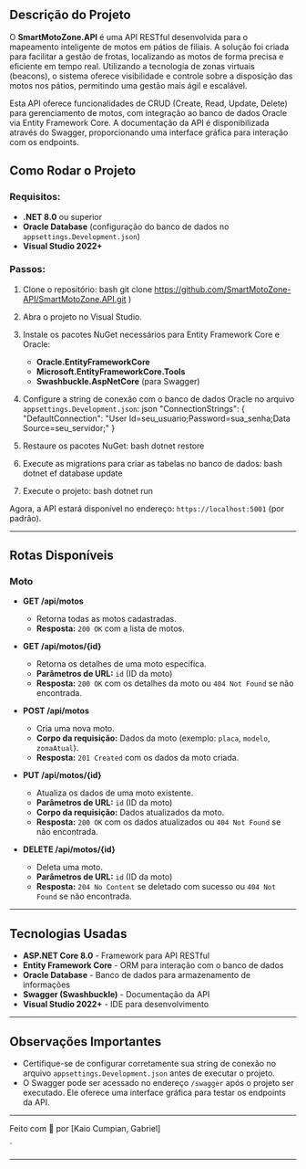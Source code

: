 ## Descrição do Projeto

O **SmartMotoZone.API** é uma API RESTful desenvolvida para o mapeamento inteligente de motos em pátios de filiais. A solução foi criada para facilitar a gestão de frotas, localizando as motos de forma precisa e eficiente em tempo real. Utilizando a tecnologia de zonas virtuais (beacons), o sistema oferece visibilidade e controle sobre a disposição das motos nos pátios, permitindo uma gestão mais ágil e escalável.

Esta API oferece funcionalidades de CRUD (Create, Read, Update, Delete) para gerenciamento de motos, com integração ao banco de dados Oracle via Entity Framework Core. A documentação da API é disponibilizada através do Swagger, proporcionando uma interface gráfica para interação com os endpoints.

## Como Rodar o Projeto

### Requisitos:
- **.NET 8.0** ou superior
- **Oracle Database** (configuração do banco de dados no `appsettings.Development.json`)
- **Visual Studio 2022+**

### Passos:
1. Clone o repositório:
    bash
    git clone https://github.com/SmartMotoZone-API/SmartMotoZone.API.git
)
    
2. Abra o projeto no Visual Studio.
3. Instale os pacotes NuGet necessários para Entity Framework Core e Oracle:
    - **Oracle.EntityFrameworkCore**
    - **Microsoft.EntityFrameworkCore.Tools**
    - **Swashbuckle.AspNetCore** (para Swagger)
4. Configure a string de conexão com o banco de dados Oracle no arquivo `appsettings.Development.json`:
    json
    "ConnectionStrings": {
      "DefaultConnection": "User Id=seu_usuario;Password=sua_senha;Data Source=seu_servidor;"
    }
    
5. Restaure os pacotes NuGet:
    bash
    dotnet restore
    
6. Execute as migrations para criar as tabelas no banco de dados:
    bash
    dotnet ef database update
    
7. Execute o projeto:
    bash
    dotnet run
    

Agora, a API estará disponível no endereço: `https://localhost:5001` (por padrão).

---

## Rotas Disponíveis

### Moto

- **GET /api/motos**
  - Retorna todas as motos cadastradas.
  - **Resposta:** `200 OK` com a lista de motos.
  
- **GET /api/motos/{id}**
  - Retorna os detalhes de uma moto específica.
  - **Parâmetros de URL:** `id` (ID da moto)
  - **Resposta:** `200 OK` com os detalhes da moto ou `404 Not Found` se não encontrada.

- **POST /api/motos**
  - Cria uma nova moto.
  - **Corpo da requisição:** Dados da moto (exemplo: `placa`, `modelo`, `zonaAtual`).
  - **Resposta:** `201 Created` com os dados da moto criada.

- **PUT /api/motos/{id}**
  - Atualiza os dados de uma moto existente.
  - **Parâmetros de URL:** `id` (ID da moto)
  - **Corpo da requisição:** Dados atualizados da moto.
  - **Resposta:** `200 OK` com os dados atualizados ou `404 Not Found` se não encontrada.

- **DELETE /api/motos/{id}**
  - Deleta uma moto.
  - **Parâmetros de URL:** `id` (ID da moto)
  - **Resposta:** `204 No Content` se deletado com sucesso ou `404 Not Found` se não encontrada.

---

## Tecnologias Usadas

- **ASP.NET Core 8.0** - Framework para API RESTful
- **Entity Framework Core** - ORM para interação com o banco de dados
- **Oracle Database** - Banco de dados para armazenamento de informações
- **Swagger (Swashbuckle)** - Documentação da API
- **Visual Studio 2022+** - IDE para desenvolvimento

---

## Observações Importantes

- Certifique-se de configurar corretamente sua string de conexão no arquivo `appsettings.Development.json` antes de executar o projeto.
- O Swagger pode ser acessado no endereço `/swagger` após o projeto ser executado. Ele oferece uma interface gráfica para testar os endpoints da API.

---

Feito com 💙 por [Kaio Cumpian, Gabriel]

`

---
